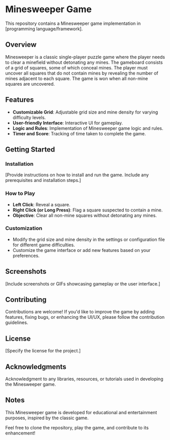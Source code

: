 # Minesweeper Game

This repository contains a Minesweeper game implementation in [programming language/framework].

## Overview

Minesweeper is a classic single-player puzzle game where the player needs to clear a minefield without detonating any mines. The gameboard consists of a grid of squares, some of which conceal mines. The player must uncover all squares that do not contain mines by revealing the number of mines adjacent to each square. The game is won when all non-mine squares are uncovered.

## Features

- **Customizable Grid**: Adjustable grid size and mine density for varying difficulty levels.
- **User-friendly Interface**: Interactive UI for gameplay.
- **Logic and Rules**: Implementation of Minesweeper game logic and rules.
- **Timer and Score**: Tracking of time taken to complete the game.

## Getting Started

### Installation

[Provide instructions on how to install and run the game. Include any prerequisites and installation steps.]

### How to Play

- **Left Click**: Reveal a square.
- **Right Click (or Long Press)**: Flag a square suspected to contain a mine.
- **Objective**: Clear all non-mine squares without detonating any mines.

### Customization

- Modify the grid size and mine density in the settings or configuration file for different game difficulties.
- Customize the game interface or add new features based on your preferences.

## Screenshots

[Include screenshots or GIFs showcasing gameplay or the user interface.]

## Contributing

Contributions are welcome! If you'd like to improve the game by adding features, fixing bugs, or enhancing the UI/UX, please follow the contribution guidelines.

## License

[Specify the license for the project.]

## Acknowledgments

Acknowledgment to any libraries, resources, or tutorials used in developing the Minesweeper game.

## Notes

This Minesweeper game is developed for educational and entertainment purposes, inspired by the classic game.

Feel free to clone the repository, play the game, and contribute to its enhancement!

